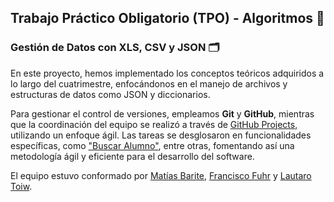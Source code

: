 ## Trabajo Práctico Obligatorio (TPO) - Algoritmos 🛐

### Gestión de Datos con XLS, CSV y JSON 🗂️

En este proyecto, hemos implementado los conceptos teóricos adquiridos a lo largo del cuatrimestre, enfocándonos en el manejo de archivos y estructuras de datos como JSON y diccionarios.

Para gestionar el control de versiones, empleamos **Git** y **GitHub**, mientras que la coordinación del equipo se realizó a través de [GitHub Projects](https://github.com/users/mbarite/projects/1), utilizando un enfoque ágil. Las tareas se desglosaron en funcionalidades específicas, como ["Buscar Alumno"](https://github.com/users/mbarite/projects/1/views/1#), entre otras, fomentando así una metodología ágil y eficiente para el desarrollo del software.

El equipo estuvo conformado por [Matías Barite](), [Francisco Fuhr]() y [Lautaro Toiw]().

